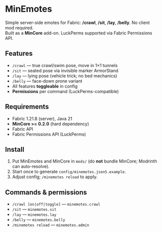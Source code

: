 # MinEmotes

Simple server-side emotes for Fabric: **/crawl**, **/sit**, **/lay**, **/belly**. No client mod required.  
Built as a **MinCore** add-on. LuckPerms supported via Fabric Permissions API.

## Features
- `/crawl` — true crawl/swim pose, move in 1×1 tunnels
- `/sit` — seated pose via invisible marker ArmorStand
- `/lay` — lying pose (vehicle trick; no bed mechanics)
- `/belly` — face-down prone variant
- All features **toggleable** in config
- **Permissions** per command (LuckPerms-compatible)

## Requirements
- Fabric 1.21.8 (server), Java 21
- **MinCore >= 0.2.0** (hard dependency)
- Fabric API
- Fabric Permissions API (LuckPerms)

## Install
1. Put MinEmotes and MinCore in `mods/` (do **not** bundle MinCore; Modrinth can auto-resolve).
2. Start once to generate `config/minemotes.json5.example`.
3. Adjust config; `/minemotes reload` to apply.

## Commands & permissions
- `/crawl [on|off|toggle]` — `minemotes.crawl`
- `/sit` — `minemotes.sit`
- `/lay` — `minemotes.lay`
- `/belly` — `minemotes.belly`
- `/minemotes reload` — `minemotes.admin`
